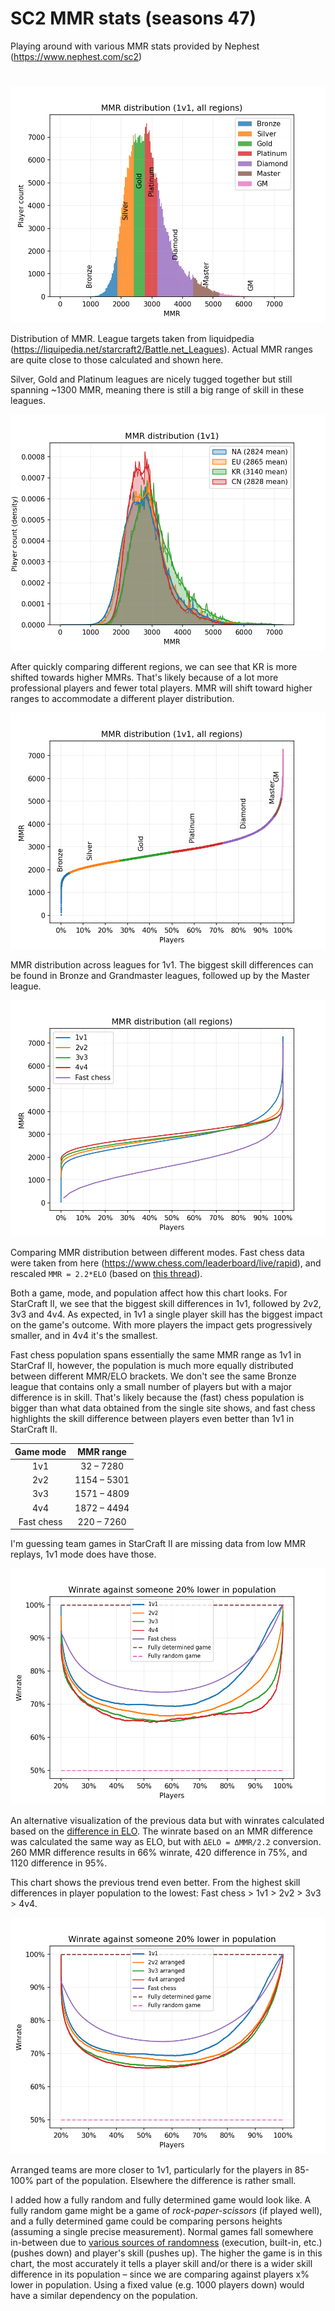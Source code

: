 # SC2 MMR stats (seasons 47)

Playing around with various MMR stats provided by Nephest (https://www.nephest.com/sc2)

#

![Screenshot](./MMR_hist.png)

Distribution of MMR. League targets taken from liquidpedia (https://liquipedia.net/starcraft2/Battle.net_Leagues). Actual MMR ranges are quite close to those calculated and shown here.

Silver, Gold and Platinum leagues are nicely tugged together but still spanning ~1300 MMR, meaning there is still a big range of skill in these leagues.

![Screenshot](./MMR_dist_region_compare.png)

After quickly comparing different regions, we can see that KR is more shifted towards higher MMRs. That's likely because of a lot more professional players and fewer total players. MMR will shift toward higher ranges to accommodate a different player distribution.

![Screenshot](./MMR_dist_1v1.png)

MMR distribution across leagues for 1v1. The biggest skill differences can be found in Bronze and Grandmaster leagues, followed up by the Master league.

![Screenshot](./MMR_dist_comparing_modes.png)

Comparing MMR distribution between different modes. Fast chess data were taken from here (https://www.chess.com/leaderboard/live/rapid), and rescaled `MMR = 2.2*ELO` (based on [this thread](https://www.reddit.com/r/starcraft/comments/6dn6jf/does_anybody_have_more_detailed_stats_on_mmr/)).

Both a game, mode, and population affect how this chart looks. For StarCraft II, we see that the biggest skill differences in 1v1, followed by 2v2, 3v3 and 4v4. As expected, in 1v1 a single player skill has the biggest impact on the game's outcome. With more players the impact gets progressively smaller, and in 4v4 it's the smallest.

Fast chess population spans essentially the same MMR range as 1v1 in StarCraf II, however, the population is much more equally distributed between different MMR/ELO brackets. We don't see the same Bronze league that contains only a small number of players but with a major difference is in skill. That's likely because the (fast) chess population is bigger than what data obtained from the single site shows, and fast chess highlights the skill difference between players even better than 1v1 in StarCraft II.

| Game mode  | MMR range 
:---: |  :---:
|1v1 | 32 – 7280 |
|2v2 | 1154 – 5301 |
|3v3 | 1571 – 4809 |
|4v4 | 1872 – 4494 |
| Fast chess | 220 – 7260 |


I'm guessing team games in StarCraft II are missing data from low MMR replays, 1v1 mode does have those.

![Screenshot](./Winrate20.png) 

An alternative visualization of the previous data but with winrates calculated based on the [difference in ELO](https://en.wikipedia.org/wiki/Elo_rating_system#Mathematical_details). The winrate based on an MMR difference was calculated the same way as ELO, but with `ΔELO = ΔMMR/2.2` conversion. 260 MMR difference results in 66% winrate, 420 difference in 75%, and 1120 difference in 95%.

This chart shows the previous trend even better. From the highest skill differences in player population to the lowest: Fast chess > 1v1 > 2v2 > 3v3 > 4v4. 

![Screenshot](./Winrate20A.png)

Arranged teams are more closer to 1v1, particularly for the players in 85-100% part of the population. Elsewhere the difference is rather small.

I added how a fully random and fully determined game would look like. A fully random game might be a game of *rock-paper-scissors* (if played well), and a fully determined game could be comparing persons heights (assuming a single precise measurement). Normal games fall somewhere in-between due to [various sources of randomness](https://www.maguro.one/2021/06/TR09-gameplay-variety.html#sources) (execution, built-in, etc.) (pushes down) and player's skill (pushes up). The higher the game is in this chart, the most accurately it tells a player skill and/or there is a wider skill difference in its population – since we are comparing against players x% lower in population. Using a fixed value (e.g. 1000 players down) would have a similar dependency on the population.
